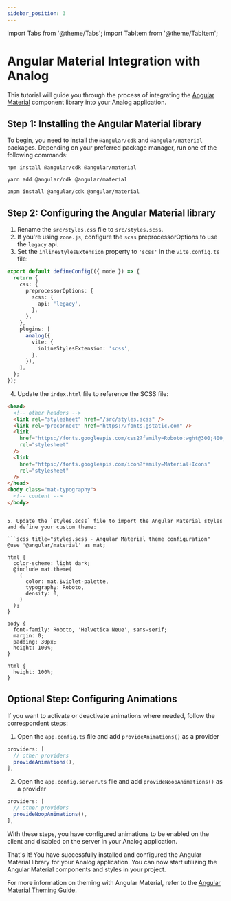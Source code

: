 ```yaml
---
sidebar_position: 3
---
```


import Tabs from '@theme/Tabs';
import TabItem from '@theme/TabItem';

# Angular Material Integration with Analog

This tutorial will guide you through the process of integrating the [Angular Material](https://material.angular.io) component library into your Analog application.

## Step 1: Installing the Angular Material library

To begin, you need to install the `@angular/cdk` and `@angular/material` packages. Depending on your preferred package manager, run one of the following commands:

<Tabs groupId="package-manager">
  <TabItem value="npm">

```shell title="Install Angular Material with npm"
npm install @angular/cdk @angular/material
```

  </TabItem>

  <TabItem label="yarn" value="yarn">

```shell title="Install Angular Material with Yarn"
yarn add @angular/cdk @angular/material
```

  </TabItem>

  <TabItem value="pnpm">

```shell title="Install Angular Material with pnpm"
pnpm install @angular/cdk @angular/material
```

  </TabItem>
</Tabs>

## Step 2: Configuring the Angular Material library

1. Rename the `src/styles.css` file to `src/styles.scss`.
2. If you're using `zone.js`, configure the `scss` preprocessorOptions to use the `legacy` api.
3. Set the `inlineStylesExtension` property to `'scss'` in the `vite.config.ts` file:

```ts title="vite.config.ts - SCSS configuration for Angular Material"
export default defineConfig(({ mode }) => {
  return {
    css: {
      preprocessorOptions: {
        scss: {
          api: 'legacy',
        },
      },
    },
    plugins: [
      analog({
        vite: {
          inlineStylesExtension: 'scss',
        },
      }),
    ],
  };
});
```

4. Update the `index.html` file to reference the SCSS file:

```html title="index.html - Angular Material setup"
<head>
  <!-- other headers -->
  <link rel="stylesheet" href="/src/styles.scss" />
  <link rel="preconnect" href="https://fonts.gstatic.com" />
  <link
    href="https://fonts.googleapis.com/css2?family=Roboto:wght@300;400;500&display=swap"
    rel="stylesheet"
  />
  <link
    href="https://fonts.googleapis.com/icon?family=Material+Icons"
    rel="stylesheet"
  />
</head>
<body class="mat-typography">
  <!-- content -->
</body>
```

````

5. Update the `styles.scss` file to import the Angular Material styles and define your custom theme:

```scss title="styles.scss - Angular Material theme configuration"
@use '@angular/material' as mat;

html {
  color-scheme: light dark;
  @include mat.theme(
    (
      color: mat.$violet-palette,
      typography: Roboto,
      density: 0,
    )
  );
}

body {
  font-family: Roboto, 'Helvetica Neue', sans-serif;
  margin: 0;
  padding: 30px;
  height: 100%;
}

html {
  height: 100%;
}
````

## Optional Step: Configuring Animations

If you want to activate or deactivate animations where needed, follow the correspondent steps:

1. Open the `app.config.ts` file and add `provideAnimations()` as a provider

```ts
providers: [
  // other providers
  provideAnimations(),
],
```

2. Open the `app.config.server.ts` file and add `provideNoopAnimations()` as a provider

```ts
providers: [
  // other providers
  provideNoopAnimations(),
],
```

With these steps, you have configured animations to be enabled on the client and disabled on the server in your Analog application.

That's it! You have successfully installed and configured the Angular Material library for your Analog application. You can now start utilizing the Angular Material components and styles in your project.

For more information on theming with Angular Material, refer to the [Angular Material Theming Guide](https://material.angular.io/guide/theming).
